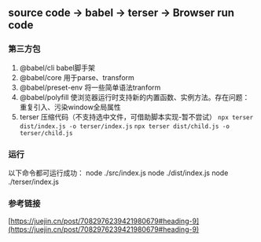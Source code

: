 ## source code -> babel -> terser -> Browser run code

### 第三方包
1. @babel/cli babel脚手架
2. @babel/core 用于parse、transform
3. @babel/preset-env 将一些简单语法tranform
4. @babel/polyfill 使浏览器运行时支持新的内置函数、实例方法。存在问题：重复引入、污染window全局属性
5. terser 压缩代码（不支持选中文件，可借助脚本实现-暂不尝试） `npx terser dist/index.js -o terser/index.js` `npx terser dist/child.js -o terser/child.js`


### 运行
以下命令都可运行成功：
node ./src/index.js
node ./dist/index.js
node ./terser/index.js
### 参考链接
[https://juejin.cn/post/7082976239421980679#heading-9](https://juejin.cn/post/7082976239421980679#heading-9)